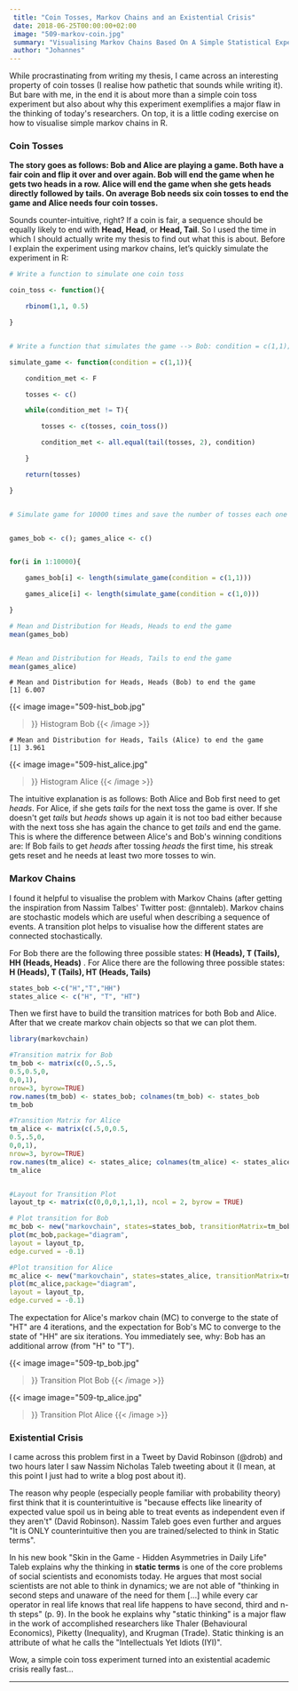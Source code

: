 ```yaml
---
 title: "Coin Tosses, Markov Chains and an Existential Crisis"
 date: 2018-06-25T00:00:00+02:00
 image: "509-markov-coin.jpg"
 summary: "Visualising Markov Chains Based On A Simple Statistical Experiment"
 author: "Johannes"
---
```



While procrastinating from writing my thesis, I came across an
interesting property of coin tosses (I realise how pathetic that sounds
while writing it). But bare with me, in the end it is about more than a
simple coin toss experiment but also about why this experiment
exemplifies a major flaw in the thinking of today's researchers. On top,
it is a little coding exercise on how to visualise simple markov chains
in R.

### Coin Tosses

**The story goes as follows: Bob and Alice are playing a game. Both have
a fair coin and flip it over and over again. Bob will end the game when
he gets two heads in a row. Alice will end the game when she gets heads
directly followed by tails. On average Bob needs six coin tosses to end
the game and Alice needs four coin tosses.**

Sounds counter-intuitive, right? If a coin is fair, a sequence should be
equally likely to end with **Head, Head**, or **Head, Tail**. So I used
the time in which I should actually write my thesis to find out what
this is about. Before I explain the experiment using markov chains,
let’s quickly simulate the experiment in R:

```r
# Write a function to simulate one coin toss

coin_toss <- function(){

    rbinom(1,1, 0.5)

}


# Write a function that simulates the game --> Bob: condition = c(1,1); Alice: condition = c(1,0)

simulate_game <- function(condition = c(1,1)){

    condition_met <- F

    tosses <- c()

    while(condition_met != T){

        tosses <- c(tosses, coin_toss())

        condition_met <- all.equal(tail(tosses, 2), condition)

    }

    return(tosses)

}


# Simulate game for 10000 times and save the number of tosses each one needed


games_bob <- c(); games_alice <- c()


for(i in 1:10000){

    games_bob[i] <- length(simulate_game(condition = c(1,1)))

    games_alice[i] <- length(simulate_game(condition = c(1,0)))

}

# Mean and Distribution for Heads, Heads to end the game
mean(games_bob)


# Mean and Distribution for Heads, Tails to end the game
mean(games_alice)
```
  
```
# Mean and Distribution for Heads, Heads (Bob) to end the game 
[1] 6.007
```
  
{{< image 
    image="509-hist_bob.jpg"
>}}
Histogram Bob
{{< /image >}}

```     
# Mean and Distribution for Heads, Tails (Alice) to end the game  
[1] 3.961 
```        
   
{{< image 
    image="509-hist_alice.jpg"
>}}
Histogram Alice
{{< /image >}}


The intuitive explanation is as follows: Both Alice and Bob first need
to get *heads*. For Alice, if she gets *tails* for the next toss the
game is over. If she doesn't get *tails* but *heads* shows up again it
is not too bad either because with the next toss she has again the
chance to get *tails* and end the game. This is where the difference
between Alice's and Bob's winning conditions are: If Bob fails to get
*heads* after tossing *heads* the first time, his streak gets reset and
he needs at least two more tosses to win.

### Markov Chains

I found it helpful to visualise the problem with Markov Chains (after
getting the inspiration from Nassim Talbes' Twitter post: @nntaleb).
Markov chains are stochastic models which are useful when describing a
sequence of events. A transition plot helps to visualise how the
different states are connected stochastically.

For Bob there are the following three possible states: **H (Heads), T
(Tails), HH (Heads, Heads)** . For Alice there are the following three
possible states: **H (Heads), T (Tails), HT (Heads, Tails)**

```r
states_bob <-c("H","T","HH")
states_alice <- c("H", "T", "HT")
```        

Then we first have to build the transition matrices for both Bob and
Alice. After that we create markov chain objects so that we can plot
them.

```r
library(markovchain)

#Transition matrix for Bob
tm_bob <- matrix(c(0,.5,.5,
0.5,0.5,0,
0,0,1),
nrow=3, byrow=TRUE)
row.names(tm_bob) <- states_bob; colnames(tm_bob) <- states_bob
tm_bob

#Transition Matrix for Alice
tm_alice <- matrix(c(.5,0,0.5,
0.5,.5,0,
0,0,1),
nrow=3, byrow=TRUE)
row.names(tm_alice) <- states_alice; colnames(tm_alice) <- states_alice
tm_alice


#Layout for Transition Plot
layout_tp <- matrix(c(0,0,0,1,1,1), ncol = 2, byrow = TRUE)

# Plot transition for Bob
mc_bob <- new("markovchain", states=states_bob, transitionMatrix=tm_bob)
plot(mc_bob,package="diagram",
layout = layout_tp,
edge.curved = -0.1)

#Plot transition for Alice
mc_alice <- new("markovchain", states=states_alice, transitionMatrix=tm_alice)
plot(mc_alice,package="diagram",
layout = layout_tp,
edge.curved = -0.1)
```

The expectation for Alice's markov chain (MC) to converge to the state
of "HT" are 4 iterations, and the expectation for Bob's MC to converge
to the state of "HH" are six iterations. You immediately see, why: Bob
has an additional arrow (from "H" to "T").

{{< image 
    image="509-tp_bob.jpg"
>}}
Transition Plot Bob
{{< /image >}}

{{< image 
    image="509-tp_alice.jpg"
>}}
Transition Plot Alice
{{< /image >}}


### Existential Crisis

I came across this problem first in a Tweet by David Robinson (@drob)
and two hours later I saw Nassim Nicholas Taleb tweeting about it (I
mean, at this point I just had to write a blog post about it).

The reason why people (especially people familiar with probability
theory) first think that it is counterintuitive is "because effects like
linearity of expected value spoil us in being able to treat events as
independent even if they aren't" (David Robinson). Nassim Taleb goes
even further and argues "It is ONLY counterintuitive then you are
trained/selected to think in Static terms".

In his new book "Skin in the Game - Hidden Asymmetries in Daily Life"
Taleb explains why the thinking in **static terms** is one of the core
problems of social scientists and economists today. He argues that most
social scientists are not able to think in dynamics; we are not able of
"thinking in second steps and unaware of the need for them \[...\] while
every car operator in real life knows that real life happens to have
second, third and n-th steps" (p. 9). In the book he explains why
"static thinking" is a major flaw in the work of accomplished
researchers like Thaler (Behavioural Economics), Piketty (Inequality),
and Krugman (Trade). Static thinking is an attribute of what he calls
the "Intellectuals Yet Idiots (IYI)".

Wow, a simple coin toss experiment turned into an existential academic
crisis really fast...

------------------------------------------------------------------------


